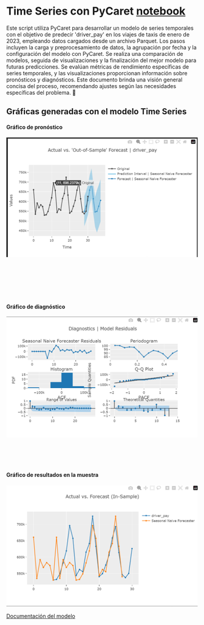 # Time Series con PyCaret [notebook](ML_pago_conductor.ipynb)

Este script utiliza PyCaret para desarrollar un modelo de series temporales con el objetivo de predecir 'driver_pay' en los viajes de taxis de enero de 2023, empleando datos cargados desde un archivo Parquet. Los pasos incluyen la carga y preprocesamiento de datos, la agrupación por fecha y la configuración del modelo con PyCaret. Se realiza una comparación de modelos, seguida de visualizaciones y la finalización del mejor modelo para futuras predicciones. Se evalúan métricas de rendimiento específicas de series temporales, y las visualizaciones proporcionan información sobre pronósticos y diagnósticos. Este documento brinda una visión general concisa del proceso, recomendando ajustes según las necesidades específicas del problema. 🚀

## Gráficas generadas con el modelo Time Series

#### Gráfico de pronóstico
![1](img/1.png)

<br>
<br>
<br>
<br>
<br>

#### Gráfico de diagnóstico

![2](img/2.png)
<br>
<br>
<br>
<br>
<br>

#### Gráfico de resultados en la muestra

![3](img/3.png)


[Documentación del modelo](docs_ml.md)
